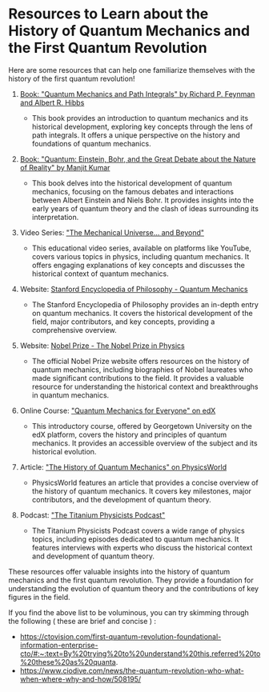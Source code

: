 


# Resources to Learn about the History of Quantum Mechanics and the First Quantum Revolution
Here are some resources that can help one familiarize themselves with the history of the first quantum revolution!


1. [Book: "Quantum Mechanics and Path Integrals" by Richard P. Feynman and Albert R. Hibbs](https://www.amazon.com/Quantum-Mechanics-Path-Integrals-Emended/dp/0486477223)
   - This book provides an introduction to quantum mechanics and its historical development, exploring key concepts through the lens of path integrals. It offers a unique perspective on the history and foundations of quantum mechanics.

2. [Book: "Quantum: Einstein, Bohr, and the Great Debate about the Nature of Reality" by Manjit Kumar](https://www.amazon.com/Quantum-Einstein-Bohr-Debate-Reality/dp/0393339882)
   - This book delves into the historical development of quantum mechanics, focusing on the famous debates and interactions between Albert Einstein and Niels Bohr. It provides insights into the early years of quantum theory and the clash of ideas surrounding its interpretation.

3. Video Series: ["The Mechanical Universe... and Beyond"](https://www.learner.org/series/mechanical-universe/)
   - This educational video series, available on platforms like YouTube, covers various topics in physics, including quantum mechanics. It offers engaging explanations of key concepts and discusses the historical context of quantum mechanics.

4. Website: [Stanford Encyclopedia of Philosophy - Quantum Mechanics](https://plato.stanford.edu/entries/qm/)
   - The Stanford Encyclopedia of Philosophy provides an in-depth entry on quantum mechanics. It covers the historical development of the field, major contributors, and key concepts, providing a comprehensive overview.

5. Website: [Nobel Prize - The Nobel Prize in Physics](https://www.nobelprize.org/prizes/physics/)
   - The official Nobel Prize website offers resources on the history of quantum mechanics, including biographies of Nobel laureates who made significant contributions to the field. It provides a valuable resource for understanding the historical context and breakthroughs in quantum mechanics.

6. Online Course: ["Quantum Mechanics for Everyone" on edX](https://www.edx.org/professional-certificate/georgetownx-quantum-mechanics-for-everyone)
   - This introductory course, offered by Georgetown University on the edX platform, covers the history and principles of quantum mechanics. It provides an accessible overview of the subject and its historical evolution.

7. Article: ["The History of Quantum Mechanics" on PhysicsWorld](https://physicsworld.com/a/the-history-of-quantum-mechanics/)
   - PhysicsWorld features an article that provides a concise overview of the history of quantum mechanics. It covers key milestones, major contributors, and the development of quantum theory.

8. Podcast: ["The Titanium Physicists Podcast"](http://titaniumphysicists.brachiolopemedia.com/)
   - The Titanium Physicists Podcast covers a wide range of physics topics, including episodes dedicated to quantum mechanics. It features interviews with experts who discuss the historical context and development of quantum theory.

These resources offer valuable insights into the history of quantum mechanics and the first quantum revolution. They provide a foundation for understanding the evolution of quantum theory and the contributions of key figures in the field.


If you find the above list to be voluminous, you can try skimming through the following ( these are brief and concise ) :

* https://ctovision.com/first-quantum-revolution-foundational-information-enterprise-cto/#:~:text=By%20trying%20to%20understand%20this,referred%20to%20these%20as%20quanta.
* https://www.ciodive.com/news/the-quantum-revolution-who-what-when-where-why-and-how/508195/
